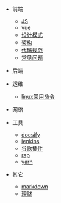 * 前端
  - [JS](/src/views/js/js.md)
  - [vue](/src/views/js/vue.md)
  - [设计模式](/src/views/js/JSDesignPattern.md)
  - [架构](/src/views/architecture/index.md)
  - [代码规范](/src/views/specification/index.md)
  - [常见问题](/src/views/question/index.md)
* 后端
* 运维
  - [linux常用命令](/src/views/linux/linux.md)
* 网络
* 工具
  - [docsify](/src/views/tools/blog.md)
  - [jenkins](/src/views/tools/jenkins.md)
  - [谷歌插件](/src/views/tools/google.md)
  - [rap](/src/views/tools/rap2.md)
  - [yarn](/src/views/tools/yarn.md)
  
* 其它
  - [markdown](/src/views/others/markdown.md)
  - [理财](/src/views/financialManagement/index.md)
